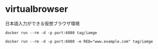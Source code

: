 # virtualbrowser
日本語入力ができる仮想ブラウザ環境

```
docker run --rm -d -p port:6080 tag/iamge
```

```
docker run --rm -d -p port:6080 -e REQ="www.example.com" tag/iamge
```
